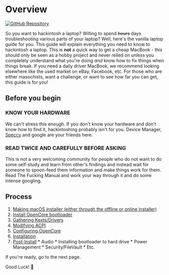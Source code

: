 # Overview

[![GitHub Repository](https://img.shields.io/badge/GitHub-vanilla--laptop--guide-blue?style=flat-square&logo=github)](https://github.com/dortania/vanilla-laptop-guide)

So you want to hackintosh a laptop? Willing to spend ~~hours~~ days troubleshooting various parts of your laptop? Well, here's the vanilla laptop guide for you. This guide will explain everything you need to know to hackintosh a laptop. This is **not** a quick way to get a cheap MacBook - this should only be seen as a hobby project and never relied on unless you completely understand what you're doing *and* know how to fix things when things break. If you need a daily driver MacBook, we recommend looking elsewhere like the used market on eBay, Facebook, etc. For those who are either masochists, want a challenge, or want to see how far you can get, this guide is for you!

## Before you begin

### **KNOW YOUR HARDWARE**

We can't stress this enough. If you don't know your hardware and don't know how to find it, hackintoshing probably isn't for you. Device Manager, [Speccy](https://www.ccleaner.com/speccy) and google are your friends here.

### **READ TWICE AND CAREFULLY BEFORE ASKING**

This is not a very welcoming community for people who do not want to do some self-study and learn from other's findings and instead wait for someone to spoon-feed them information and make things work for them. Read The Fucking Manual and work your way through it and do some intense googling.

## Process

  1. [Making macOS installer (either through the offline or online installer)](/preparations/installer-overview.md)
  2. [Install OpenCore bootloader](/preparations/opencore-efi.md)
  3. [Gathering Kexts/Drivers](/OpenCore/ktext.md)
  4. [Modifying ACPI](https://dortania.github.io/Getting-Started-With-ACPI/)
  5. [Configuring OpenCore](/OpenCore/config.md)
  6. [Installation](/installation/installation-process.md)
  7. [Post-Install](/post-install/)
    * Audio
    * Installing bootloader to hard drive
    * Power Management
    * Security/FileVault
    * Etc.

If you're ready, go to the next page.

Good Luck! 🎊
